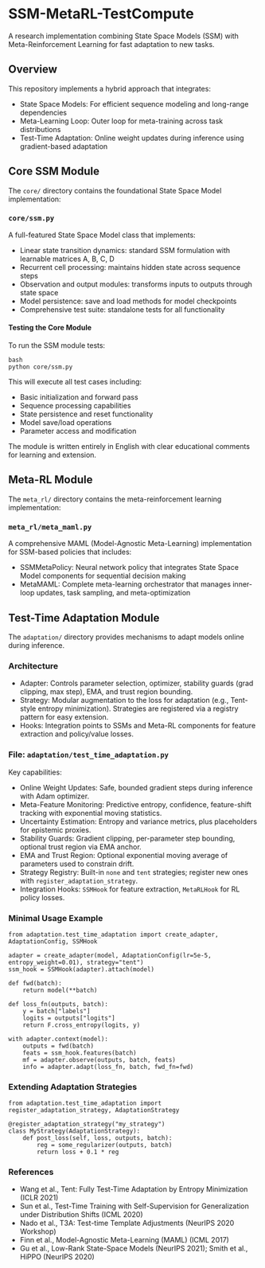 # SSM-MetaRL-TestCompute
A research implementation combining State Space Models (SSM) with Meta-Reinforcement Learning for fast adaptation to new tasks.

## Overview
This repository implements a hybrid approach that integrates:
- State Space Models: For efficient sequence modeling and long-range dependencies
- Meta-Learning Loop: Outer loop for meta-training across task distributions
- Test-Time Adaptation: Online weight updates during inference using gradient-based adaptation

## Core SSM Module
The `core/` directory contains the foundational State Space Model implementation:

### `core/ssm.py`
A full-featured State Space Model class that implements:
- Linear state transition dynamics: standard SSM formulation with learnable matrices A, B, C, D
- Recurrent cell processing: maintains hidden state across sequence steps
- Observation and output modules: transforms inputs to outputs through state space
- Model persistence: save and load methods for model checkpoints
- Comprehensive test suite: standalone tests for all functionality

#### Testing the Core Module
To run the SSM module tests:
```
bash
python core/ssm.py
```
This will execute all test cases including:
- Basic initialization and forward pass
- Sequence processing capabilities
- State persistence and reset functionality
- Model save/load operations
- Parameter access and modification

The module is written entirely in English with clear educational comments for learning and extension.

## Meta-RL Module
The `meta_rl/` directory contains the meta-reinforcement learning implementation:

### `meta_rl/meta_maml.py`
A comprehensive MAML (Model-Agnostic Meta-Learning) implementation for SSM-based policies that includes:
- SSMMetaPolicy: Neural network policy that integrates State Space Model components for sequential decision making
- MetaMAML: Complete meta-learning orchestrator that manages inner-loop updates, task sampling, and meta-optimization

## Test-Time Adaptation Module
The `adaptation/` directory provides mechanisms to adapt models online during inference.

### Architecture
- Adapter: Controls parameter selection, optimizer, stability guards (grad clipping, max step), EMA, and trust region bounding.
- Strategy: Modular augmentation to the loss for adaptation (e.g., Tent-style entropy minimization). Strategies are registered via a registry pattern for easy extension.
- Hooks: Integration points to SSMs and Meta-RL components for feature extraction and policy/value losses.

### File: `adaptation/test_time_adaptation.py`
Key capabilities:
- Online Weight Updates: Safe, bounded gradient steps during inference with Adam optimizer.
- Meta-Feature Monitoring: Predictive entropy, confidence, feature-shift tracking with exponential moving statistics.
- Uncertainty Estimation: Entropy and variance metrics, plus placeholders for epistemic proxies.
- Stability Guards: Gradient clipping, per-parameter step bounding, optional trust region via EMA anchor.
- EMA and Trust Region: Optional exponential moving average of parameters used to constrain drift.
- Strategy Registry: Built-in `none` and `tent` strategies; register new ones with `register_adaptation_strategy`.
- Integration Hooks: `SSMHook` for feature extraction, `MetaRLHook` for RL policy losses.

### Minimal Usage Example
```
from adaptation.test_time_adaptation import create_adapter, AdaptationConfig, SSMHook

adapter = create_adapter(model, AdaptationConfig(lr=5e-5, entropy_weight=0.01), strategy="tent")
ssm_hook = SSMHook(adapter).attach(model)

def fwd(batch):
    return model(**batch)

def loss_fn(outputs, batch):
    y = batch["labels"]
    logits = outputs["logits"]
    return F.cross_entropy(logits, y)

with adapter.context(model):
    outputs = fwd(batch)
    feats = ssm_hook.features(batch)
    mf = adapter.observe(outputs, batch, feats)
    info = adapter.adapt(loss_fn, batch, fwd_fn=fwd)
```

### Extending Adaptation Strategies
```
from adaptation.test_time_adaptation import register_adaptation_strategy, AdaptationStrategy

@register_adaptation_strategy("my_strategy")
class MyStrategy(AdaptationStrategy):
    def post_loss(self, loss, outputs, batch):
        reg = some_regularizer(outputs, batch)
        return loss + 0.1 * reg
```

### References
- Wang et al., Tent: Fully Test-Time Adaptation by Entropy Minimization (ICLR 2021)
- Sun et al., Test-Time Training with Self-Supervision for Generalization under Distribution Shifts (ICML 2020)
- Nado et al., T3A: Test-time Template Adjustments (NeurIPS 2020 Workshop)
- Finn et al., Model-Agnostic Meta-Learning (MAML) (ICML 2017)
- Gu et al., Low-Rank State-Space Models (NeurIPS 2021); Smith et al., HiPPO (NeurIPS 2020)

